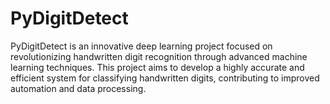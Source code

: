 # PyDigitDetect
PyDigitDetect is an innovative deep learning project focused on revolutionizing handwritten digit recognition through advanced machine learning techniques. This project aims to develop a highly accurate and efficient system for classifying handwritten digits, contributing to improved automation and data processing.
